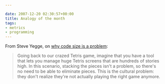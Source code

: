 ```yaml
---

date: 2007-12-20 02:30:57+00:00
title: Analogy of the month
tags:
- metrics
- programming
---
```


From Steve Yegge, on [why code size is a problem](http://steve-yegge.blogspot.com/2007/12/codes-worst-enemy.html):


<blockquote>Going back to our crazed Tetris game, imagine that you have a tool that lets you manage huge Tetris screens that are hundreds of stories high. In this scenario, stacking the pieces isn't a problem, so there's no need to be able to eliminate pieces. This is the cultural problem: they don't realize they're not actually playing the right game anymore.</blockquote>
